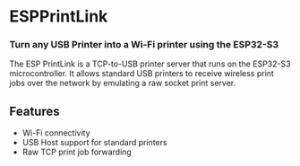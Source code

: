# ESPPrintLink

### Turn any USB Printer into a Wi-Fi printer using the ESP32-S3

The ESP PrintLink is a TCP-to-USB printer server that runs on the ESP32-S3 microcontroller.  It allows standard USB printers to receive wireless print jobs over the network by emulating a raw socket print server.

## Features
  -  Wi-Fi connectivity
  -  USB Host support for standard printers
  -  Raw TCP print job forwarding

